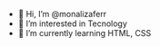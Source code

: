 - 👋 Hi, I’m @monalizaferr
- 👀 I’m interested in Tecnology
- 🌱 I’m currently learning HTML, CSS 

<!---
monalizaferr/monalizaferr is a ✨ special ✨ repository because its `README.md` (this file) appears on your GitHub profile.
You can click the Preview link to take a look at your changes.
--->
